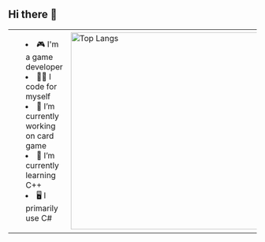 ## Hi there 👋

<div align="center">
  <table>
    <tr>
      <td>
        <ul style="list-style-position: inside;">
          <li>🎮 I'm a game developer</li>
          <li>👨‍💻 I code for myself</li>
          <li>🔭 I’m currently working on card game</li>
          <li>🌱 I’m currently learning C++</li>
          <li>🖥️ I primarily use C#</li>
        </ul>
      </td>
      <td>
        <a href="https://github.com/miselume/github-readme-stats">
          <img src="https://github-readme-stats.vercel.app/api/top-langs/?username=miselume&layout=compact&langs_count=6" alt="Top Langs" width="400px">
        </a>
      </td>
    </tr>
  </table>
</div>
